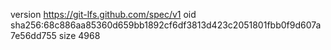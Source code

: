 version https://git-lfs.github.com/spec/v1
oid sha256:68c886aa85360d659bb1892cf6df3813d423c2051801fbb0f9d607a7e56dd755
size 4968
